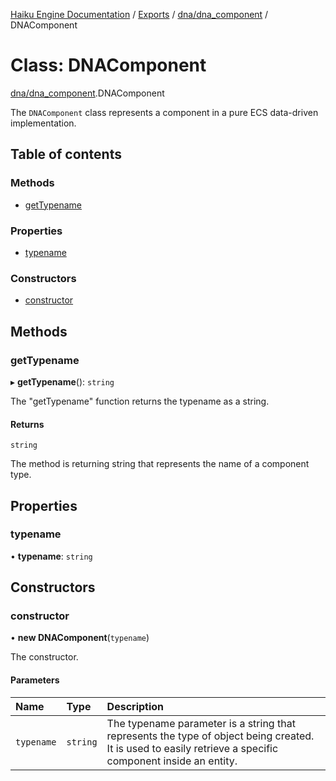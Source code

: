 [Haiku Engine Documentation](../README.md) / [Exports](../modules.md) / [dna/dna\_component](../modules/dna_dna_component.md) / DNAComponent

# Class: DNAComponent

[dna/dna_component](../modules/dna_dna_component.md).DNAComponent

The `DNAComponent` class represents a component in a pure ECS data-driven implementation.

## Table of contents

### Methods

- [getTypename](dna_dna_component$DNAComponent.md#gettypename)

### Properties

- [typename](dna_dna_component$DNAComponent.md#typename)

### Constructors

- [constructor](dna_dna_component$DNAComponent.md#constructor)

## Methods

### getTypename

▸ **getTypename**(): `string`

The "getTypename" function returns the typename as a string.

#### Returns

`string`

The method is returning string that represents the name of a component type.

## Properties

### typename

• **typename**: `string`

## Constructors

### constructor

• **new DNAComponent**(`typename`)

The constructor.

#### Parameters

| Name | Type | Description |
| :------ | :------ | :------ |
| `typename` | `string` | The typename parameter is a string that represents the type of object being created. It is used to easily retrieve a specific component inside an entity. |
